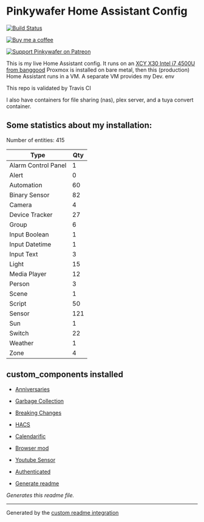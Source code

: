 # Pinkywafer Home Assistant Config

[![Build Status](https://travis-ci.com/pinkywafer/Home-Assistant_Config.svg?branch=master)](https://travis-ci.com/pinkywafer/Home-Assistant_Config)

[![Buy me a coffee](https://img.shields.io/static/v1.svg?label=Buy%20me%20a%20coffee&logo=buy%20me%20a%20coffee&logoColor=white&labelColor=ff69b4&message=donate&color=Black)](https://www.buymeacoffee.com/V3q9id4)

[![Support Pinkywafer on Patreon][patreon-shield]][patreon]

This is my live Home Assistant config. 
It runs on an [XCY X30 Intel i7 4500U from banggood](https://www.banggood.com/XCY-X30-Mini-PC-Intel-Core-I7-4500U-Barebone-1_8GHz-Intel-HD-Graphics-4200-Windows-10-Dual-Core-Fanless-Mini-Desktop-PC-HDMI-VGA-WiFi-Nettop-HTPC-p-1479424.html)
Proxmox is installed on bare metal,  then this (production) Home Assistant runs in a VM.
A separate VM provides my Dev. env

This repo is validated by Travis CI

I also have containers for file sharing (nas), plex server, and a tuya convert container.

## Some statistics about my installation:

Number of entities: 415

Type | Qty
-- | --
Alarm Control Panel | 1
Alert | 0
Automation | 60
Binary Sensor | 82
Camera | 4
Device Tracker | 27
Group | 6
Input Boolean | 1
Input Datetime | 1
Input Text | 3
Light | 15
Media Player | 12
Person | 3
Scene | 1
Script | 50
Sensor | 121
Sun | 1
Switch | 22
Weather | 1
Zone | 4



## custom_components installed

* [Anniversaries](https://github.com/pinkywafer/Anniversaries)

* [Garbage Collection](https://github.com/bruxy70/Garbage-Collection/)

* [Breaking Changes](https://github.com/custom-components/breaking_changes)

* [HACS](https://hacs.xyz/docs/configuration/start)

* [Calendarific](https://github.com/pinkywafer/Calendarific)

* [Browser mod]()

* [Youtube Sensor](https://github.com/custom-components/youtube)

* [Authenticated](https://github.com/custom-components/authenticated)

* [Generate readme](https://github.com/custom-components/readme)

_Generates this readme file._


***

Generated by the [custom readme integration](https://github.com/custom-components/readme)

[patreon-shield]: https://c5.patreon.com/external/logo/become_a_patron_button.png
[patreon]: https://www.patreon.com/pinkywafer
